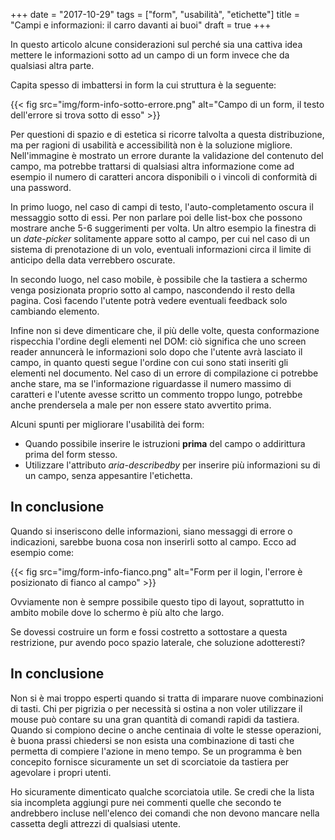 +++
date = "2017-10-29"
tags = ["form", "usabilità", "etichette"]
title = "Campi e informazioni: il carro davanti ai buoi"
draft = true
+++

In questo articolo alcune considerazioni sul perché sia una cattiva idea mettere le informazioni sotto ad un campo di un form invece che da qualsiasi altra parte.

<!--more-->

Capita spesso di imbattersi in form la cui struttura è la seguente:

{{< fig src="img/form-info-sotto-errore.png" alt="Campo di un form, il testo dell'errore si trova sotto di esso" >}}

Per questioni di spazio e di estetica si ricorre talvolta a questa distribuzione, ma per ragioni di usabilità e accessibilità non è la soluzione migliore.
Nell'immagine è mostrato un errore durante la validazione del contenuto del campo, ma potrebbe trattarsi di qualsiasi altra informazione come ad esempio il numero di caratteri ancora disponibili o i vincoli di conformità di una password.


In primo luogo, nel caso di campi di testo, l'auto-completamento oscura il messaggio sotto di essi.
Per non parlare poi delle list-box che possono mostrare anche 5-6 suggerimenti per volta.
Un altro esempio la finestra di un *date-picker* solitamente appare sotto al campo, per cui nel caso di un sistema di prenotazione di un volo, eventuali informazioni circa il limite di anticipo della data verrebbero oscurate.


In secondo luogo, nel caso mobile, è possibile che la tastiera a schermo venga posizionata proprio sotto al campo, nascondendo il resto della pagina.
Così facendo l'utente potrà vedere eventuali feedback solo cambiando elemento.

Infine non si deve dimenticare che, il più delle volte, questa conformazione rispecchia l'ordine degli elementi nel DOM: ciò significa che uno screen reader annuncerà le informazioni solo dopo che l'utente avrà lasciato il campo, in quanto questi segue l'ordine con cui sono stati inseriti gli elementi nel documento.
Nel caso di un errore di compilazione ci potrebbe anche stare, ma se l'informazione riguardasse il numero massimo di caratteri e l'utente avesse scritto un commento troppo lungo, potrebbe anche prendersela a male per non essere stato avvertito prima.

Alcuni spunti per migliorare l'usabilità dei form:

- Quando possibile inserire le istruzioni **prima** del campo o addirittura prima del form stesso.
- Utilizzare l'attributo *aria-describedby* per inserire più informazioni su di un campo, senza appesantire l'etichetta.



## In conclusione

Quando si inseriscono delle informazioni, siano messaggi di errore o indicazioni, sarebbe buona cosa non inserirli sotto al campo.
Ecco ad esempio come:

{{< fig src="img/form-info-fianco.png" alt="Form per il login, l'errore è posizionato di fianco al campo" >}}

Ovviamente non è sempre possibile questo tipo di layout, soprattutto in ambito mobile dove lo schermo è più alto che largo.

Se dovessi costruire un form e fossi costretto a sottostare a questa restrizione, pur avendo poco spazio laterale, che soluzione adotteresti?


## In conclusione

Non si è mai troppo esperti quando si tratta di imparare nuove combinazioni di tasti.
Chi per pigrizia o per necessità si ostina a non voler utilizzare il mouse può contare su una gran quantità di comandi rapidi da tastiera.
Quando si compiono decine o anche centinaia di volte le stesse operazioni, è buona prassi chiedersi se non esista una combinazione di tasti che permetta di compiere l'azione in meno tempo.
Se un programma è ben concepito fornisce sicuramente un set di scorciatoie da tastiera per agevolare i propri utenti.

Ho sicuramente dimenticato qualche scorciatoia utile.
Se credi che la lista sia incompleta aggiungi pure nei commenti quelle che secondo te andrebbero incluse nell'elenco dei comandi che non devono mancare nella cassetta degli attrezzi di qualsiasi utente.
